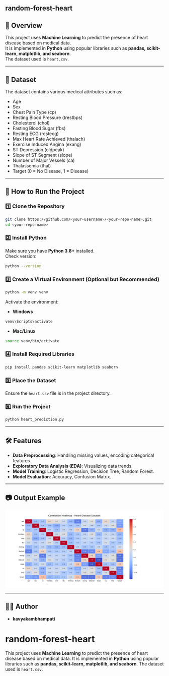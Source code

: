 ## random-forest-heart

## 📌 Overview
This project uses **Machine Learning** to predict the presence of heart disease based on medical data.  
It is implemented in **Python** using popular libraries such as **pandas, scikit-learn, matplotlib, and seaborn**.  
The dataset used is `heart.csv`.

---

## 📂 Dataset
The dataset contains various medical attributes such as:
- Age
- Sex
- Chest Pain Type (cp)
- Resting Blood Pressure (trestbps)
- Cholesterol (chol)
- Fasting Blood Sugar (fbs)
- Resting ECG (restecg)
- Max Heart Rate Achieved (thalach)
- Exercise Induced Angina (exang)
- ST Depression (oldpeak)
- Slope of ST Segment (slope)
- Number of Major Vessels (ca)
- Thalassemia (thal)
- Target (0 = No Disease, 1 = Disease)

---

## 🚀 How to Run the Project

### 1️⃣ Clone the Repository
```bash
git clone https://github.com/<your-username>/<your-repo-name>.git
cd <your-repo-name>
```

### 2️⃣ Install Python
Make sure you have **Python 3.8+** installed.  
Check version:
```bash
python --version
```

### 3️⃣ Create a Virtual Environment (Optional but Recommended)
```bash
python -m venv venv
```
Activate the environment:  
- **Windows**
```bash
venv\Scripts\activate
```
- **Mac/Linux**
```bash
source venv/bin/activate
```

### 4️⃣ Install Required Libraries
```bash
pip install pandas scikit-learn matplotlib seaborn
```

### 5️⃣ Place the Dataset
Ensure the `heart.csv` file is in the project directory.

### 6️⃣ Run the Project
```bash
python heart_prediction.py
```

---

## 🛠 Features
- **Data Preprocessing**: Handling missing values, encoding categorical features.
- **Exploratory Data Analysis (EDA)**: Visualizing data trends.
- **Model Training**: Logistic Regression, Decision Tree, Random Forest.
- **Model Evaluation**: Accuracy, Confusion Matrix.

---

## 📷 Output Example
![Output Screenshot](Figure_1.png)

---

## 👨‍💻 Author
- **kavyakambhampati**
# random-forest-heart
This project uses **Machine Learning** to predict the presence of heart disease based on medical data.   It is implemented in **Python** using popular libraries such as **pandas, scikit-learn, matplotlib, and seaborn**.   The dataset used is `heart.csv`.
